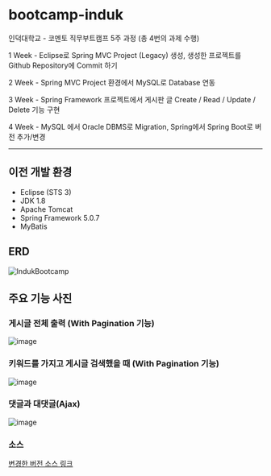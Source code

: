 # bootcamp-induk
인덕대학교 - 코멘토 직무부트캠프 5주 과정 (총 4번의 과제 수행)

1 Week - Eclipse로 Spring MVC Project (Legacy) 생성, 생성한 프로젝트를 Github Repository에 Commit 하기

2 Week - Spring MVC Project 환경에서 MySQL로 Database 연동

3 Week - Spring Framework 프로젝트에서 게시판 글 Create / Read / Update / Delete 기능 구현

4 Week - MySQL 에서 Oracle DBMS로 Migration, Spring에서 Spring Boot로 버전 추가/변경

--- 

## 이전 개발 환경
- Eclipse (STS 3)
- JDK 1.8
- Apache Tomcat 
- Spring Framework 5.0.7
- MyBatis 

## ERD
![IndukBootcamp](https://user-images.githubusercontent.com/77195486/192537648-21f326bd-d5b6-4b3d-a658-108a917cbb09.png)

## 주요 기능 사진 

### 게시글 전체 출력 (With Pagination 기능)
![image](https://user-images.githubusercontent.com/77195486/192519323-d7750448-8990-4371-8e5d-8aa477acd852.png)

### 키워드를 가지고 게시글 검색했을 때 (With Pagination 기능)
![image](https://user-images.githubusercontent.com/77195486/192518716-9cb84c96-2fa4-4671-8f75-ec0a85d4c5fe.png)

### 댓글과 대댓글(Ajax)
![image](https://user-images.githubusercontent.com/77195486/192522123-3366a39e-d935-497c-ac2c-3cf359547413.png)

### 소스
[변경한 버전 소스 링크](https://github.com/intrager/bootcamp-induk/tree/main/bootIndukBootcamp)
